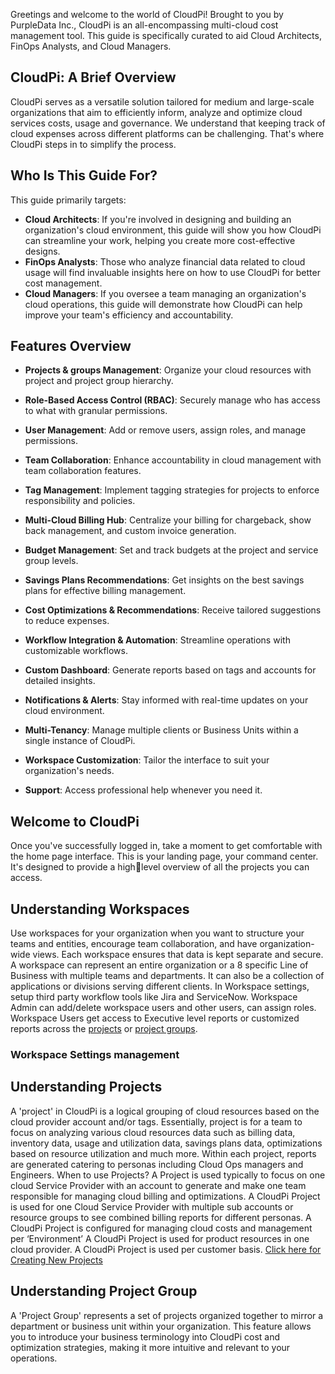 
Greetings and welcome to the world of CloudPi! Brought to you by PurpleData Inc., CloudPi 
is an all-encompassing multi-cloud cost management tool. This guide is specifically curated 
to aid Cloud Architects, FinOps Analysts, and Cloud Managers.
## CloudPi: A Brief Overview
CloudPi serves as a versatile solution tailored for medium and large-scale organizations that 
aim to efficiently inform, analyze and optimize cloud services costs, usage and governance. 
We understand that keeping track of cloud expenses across different platforms can be 
challenging. That's where CloudPi steps in to simplify the process.
## Who Is This Guide For?
This guide primarily targets:

- **Cloud Architects**: If you're involved in designing and building an organization's cloud 
environment, this guide will show you how CloudPi can streamline your work, 
helping you create more cost-effective designs.
- **FinOps Analysts**: Those who analyze financial data related to cloud usage will find 
invaluable insights here on how to use CloudPi for better cost management.
- **Cloud Managers**: If you oversee a team managing an organization's cloud 
operations, this guide will demonstrate how CloudPi can help improve your team's 
efficiency and accountability.
## Features Overview
- **Projects & groups Management**: Organize your cloud resources with project and 
project group hierarchy.
- **Role-Based Access Control (RBAC)**: Securely manage who has access to what with 
granular permissions.
- **User Management**: Add or remove users, assign roles, and manage permissions.
- **Team Collaboration**: Enhance accountability in cloud management with team 
collaboration features.

- **Tag Management**: Implement tagging strategies for projects to enforce 
responsibility and policies.

- **Multi-Cloud Billing Hub**: Centralize your billing for chargeback, show back 
management, and custom invoice generation.
- **Budget Management**: Set and track budgets at the project and service group levels.
- **Savings Plans Recommendations**: Get insights on the best savings plans for effective 
billing management.
- **Cost Optimizations & Recommendations**: Receive tailored suggestions to reduce 
expenses.
- **Workflow Integration & Automation**: Streamline operations with customizable 
workflows.
- **Custom Dashboard**: Generate reports based on tags and accounts for detailed 
insights.
- **Notifications & Alerts**: Stay informed with real-time updates on your cloud 
environment.
- **Multi-Tenancy**: Manage multiple clients or Business Units within a single instance of 
CloudPi.
- **Workspace Customization**: Tailor the interface to suit your organization's needs.
- **Support**: Access professional help whenever you need it.
## Welcome to CloudPi
Once you've successfully logged in, take a moment to get comfortable with the home page 
interface. This is your landing page, your command center. It's designed to provide a highlevel overview of all the projects you can access.
## Understanding Workspaces
Use workspaces for your organization when you want to structure your teams and entities, 
encourage team collaboration, and have organization-wide views. Each workspace ensures 
that data is kept separate and secure. A workspace can represent an entire organization or a 
8
specific Line of Business with multiple teams and departments. It can also be a collection of 
applications or divisions serving different clients.
In Workspace settings, setup third party workflow tools like Jira and ServiceNow. 
Workspace Admin can add/delete workspace users and other users, can assign roles.
Workspace Users get access to Executive level reports or customized reports across the 
[projects](http://cloudpie.ai:3000/) or [project groups](http://cloudpie.ai:3000/).

### Workspace Settings management 
## Understanding Projects
A 'project' in CloudPi is a logical grouping of cloud resources based on the cloud provider 
account and/or tags. Essentially, project is for a team to focus on analyzing various cloud 
resources data such as billing data, inventory data, usage and utilization data, savings plans 
data, optimizations based on resource utilization and much more. Within each project, 
reports are generated catering to personas including Cloud Ops managers and Engineers.
When to use Projects?
A Project is used typically to focus on one cloud Service Provider with an account to 
generate and make one team responsible for managing cloud billing and optimizations.
A CloudPi Project is used for one Cloud Service Provider with multiple sub accounts or 
resource groups to see combined billing reports for different personas.
A CloudPi Project is configured for managing cloud costs and management per 
‘Environment’
A CloudPi Project is used for product resources in one cloud provider.
A CloudPi Project is used per customer basis.
[Click here for Creating New Projects](http://cloudpie.ai:3000/)

## Understanding Project Group
A 'Project Group' represents a set of projects organized together to mirror a department or 
business unit within your organization. This feature allows you to introduce your business 
terminology into CloudPi cost and optimization strategies, making it more intuitive and 
relevant to your operations.